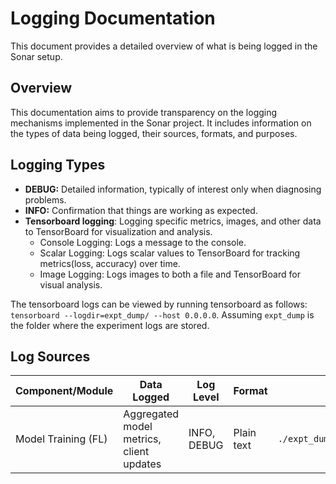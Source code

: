 # Logging Documentation

This document provides a detailed overview of what is being logged in the Sonar setup. 

<!-- ## Table of Contents

1. [Overview](#overview)
2. [Logging Types](#logging-types)
3. [Log Sources](#log-sources)
4. [Log Details](#log-details) -->

## Overview

This documentation aims to provide transparency on the logging mechanisms implemented in the Sonar project. It includes information on the types of data being logged, their sources, formats, and purposes.

## Logging Types

- **DEBUG:** Detailed information, typically of interest only when diagnosing problems.
- **INFO:** Confirmation that things are working as expected.
- **Tensorboard logging**: Logging specific metrics, images, and other data to TensorBoard for visualization and analysis.
    - Console Logging: Logs a message to the console.
    - Scalar Logging: Logs scalar values to TensorBoard for tracking metrics(loss, accuracy) over time.
    - Image Logging: Logs images to both a file and TensorBoard for visual analysis.

The tensorboard logs can be viewed by running tensorboard as follows: `tensorboard --logdir=expt_dump/ --host 0.0.0.0`. Assuming `expt_dump` is the folder where the experiment logs are stored.

## Log Sources

| Component/Module   | Data Logged                                      | Log Level     | Format      | Storage Location                    | Frequency/Trigger                      |
|--------------------|--------------------------------------------------|---------------|-------------|-------------------------------------|----------------------------------------|
| Model Training (FL) | Aggregated model metrics, client updates         | INFO, DEBUG   | Plain text  | `./expt_dump/<experiment_name>/logs/client_<client_index>/summary.txt`     | On every FL round   

<!-- ## Log Details

### Federated Learning
Logs aggregated model metrics (loss and accuracy) and updates from clients to track the overall progress and performance of the federated learning process. Additionally, logs include training loss and accuracy from individual clients. Also logs communication events between the server and clients to monitor interactions and data exchange.
 -->
